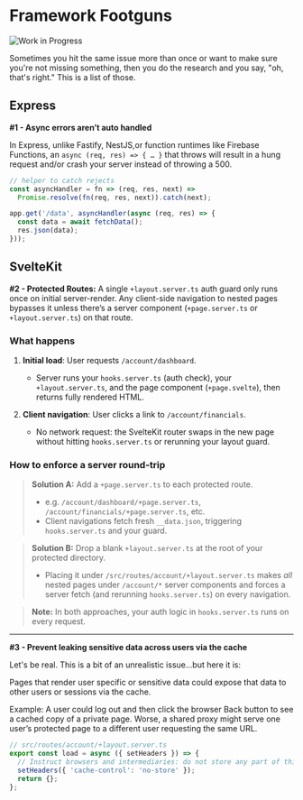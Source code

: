 # Framework Footguns

![Work in Progress][wip-badge]

[wip-badge]: https://img.shields.io/badge/status-wip-yellow

Sometimes you hit the same issue more than once or want to make sure you're not missing something, then you do the research and you say, "oh, that's right." This is a list of those. 

## Express

**#1 - Async errors aren’t auto handled**

In Express, unlike Fastify, NestJS,or function runtimes like Firebase Functions, an `async (req, res) => { … }` that throws will result in a hung request and/or crash your server instead of throwing a 500.

```js
// helper to catch rejects
const asyncHandler = fn => (req, res, next) =>
  Promise.resolve(fn(req, res, next)).catch(next);

app.get('/data', asyncHandler(async (req, res) => {
  const data = await fetchData();
  res.json(data);
}));
```

## SvelteKit

**#2 - Protected Routes:** A single `+layout.server.ts` auth guard only runs once on initial server-render. Any client-side navigation to nested pages bypasses it unless there’s a server component (`+page.server.ts` or `+layout.server.ts`) on that route.

### What happens

1. **Initial load**: User requests `/account/dashboard`.

   * Server runs your `hooks.server.ts` (auth check), your `+layout.server.ts`, and the page component (`+page.svelte`), then returns fully rendered HTML.
2. **Client navigation**: User clicks a link to `/account/financials`.

   * No network request: the SvelteKit router swaps in the new page without hitting `hooks.server.ts` or rerunning your layout guard.

### How to enforce a server round-trip

> **Solution A:** Add a `+page.server.ts` to each protected route.
>
> * e.g. `/account/dashboard/+page.server.ts`, `/account/financials/+page.server.ts`, etc.
> * Client navigations fetch fresh `__data.json`, triggering `hooks.server.ts` and your guard.

> **Solution B:** Drop a blank `+layout.server.ts` at the root of your protected directory.
>
> * Placing it under `/src/routes/account/+layout.server.ts` makes *all* nested pages under `/account/*` server components and forces a server fetch (and rerunning `hooks.server.ts`) on every navigation.

> **Note:** In both approaches, your auth logic in `hooks.server.ts` runs on every request.

---

**#3 - Prevent leaking sensitive data across users via the cache**

Let's be real. This is a bit of an unrealistic issue...but here it is:

Pages that render user specific or sensitive data could expose that data to other users or sessions via the cache.

Example: A user could log out and then click the browser Back button to see a cached copy of a private page. Worse, a shared proxy might serve one user’s protected page to a different user requesting the same URL.

```ts
// src/routes/account/+layout.server.ts
export const load = async ({ setHeaders }) => {
  // Instruct browsers and intermediaries: do not store any part of this response
  setHeaders({ 'cache-control': 'no-store' });
  return {};
};
```
